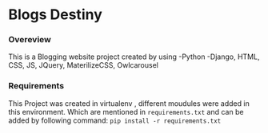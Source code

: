
# Blogs Destiny

### Overeview
This is a Blogging website project created by using
-Python 
-Django, HTML, CSS, JS, JQuery, MaterilizeCSS, Owlcarousel 


### Requirements
This Project was created in virtualenv , different moudules were added in this environment. Which are mentioned in `requirements.txt` and can be added by following command:
 `pip install -r requirements.txt`
 

